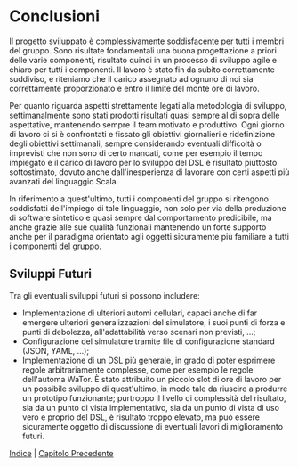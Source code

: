
# Conclusioni

Il progetto sviluppato è complessivamente soddisfacente per tutti i membri del
gruppo. Sono risultate fondamentali una buona progettazione a priori delle
varie componenti, risultato quindi in un processo di sviluppo agile e chiaro
per tutti i componenti. Il lavoro è stato fin da subito correttamente
suddiviso, e riteniamo che il carico assegnato ad ognuno di noi sia
correttamente proporzionato e entro il limite del monte ore di lavoro.

Per quanto riguarda aspetti strettamente legati alla metodologia di sviluppo,
settimanalmente sono stati prodotti risultati quasi sempre al di sopra delle
aspettative, mantenendo sempre il team motivato e produttivo. Ogni giorno di
lavoro ci si è confrontati e fissato gli obiettivi giornalieri e ridefinizione
degli obiettivi settimanali, sempre considerando eventuali difficoltà o
imprevisti che non sono di certo mancati, come per esempio il tempo impiegato e
il carico di lavoro per lo sviluppo del DSL è risultato piuttosto sottostimato,
dovuto anche dall'inesperienza di lavorare con certi aspetti più avanzati del
linguaggio Scala.

In riferimento a quest'ultimo, tutti i componenti del gruppo si ritengono
soddisfatti dell'impiego di tale linguaggio, non solo per via della produzione
di software sintetico e quasi sempre dal comportamento predicibile, ma anche
grazie alle sue qualità funzionali mantenendo un forte supporto anche per il
paradigma orientato agli oggetti sicuramente più familiare a tutti i componenti
del gruppo.

## Sviluppi Futuri

Tra gli eventuali sviluppi futuri si possono includere:

- Implementazione di ulteriori automi cellulari, capaci anche di far emergere
  ulteriori generalizzazioni del simulatore, i suoi punti di forza e punti di
  debolezza, all'adattabilità verso scenari non previsti, ...;
- Configurazione del simulatore tramite file di configurazione standard (JSON,
  YAML, ...);
- Implementazione di un DSL più generale, in grado di poter esprimere regole
  arbitrariamente complesse, come per esempio le regole dell'automa WaTor. È
  stato attribuito un piccolo slot di ore di lavoro per un possibile sviluppo
  di quest'ultimo, in modo tale da riuscire a produrre un prototipo
  funzionante; purtroppo il livello di complessità del risultato, sia da un
  punto di vista implementativo, sia da un punto di vista di uso vero e proprio
  del DSL, è risultato troppo elevato, ma può essere sicuramente oggetto di
  discussione di eventuali lavori di miglioramento futuri.

[Indice](./index.md) | [Capitolo Precedente](./6-implementation.md)
